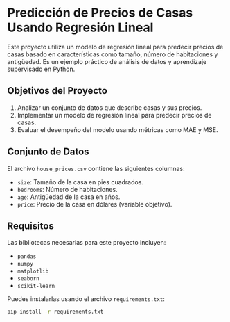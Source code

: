 # Predicción de Precios de Casas Usando Regresión Lineal

Este proyecto utiliza un modelo de regresión lineal para predecir precios de casas basado en características como tamaño, número de habitaciones y antigüedad. Es un ejemplo práctico de análisis de datos y aprendizaje supervisado en Python.

## Objetivos del Proyecto

1. Analizar un conjunto de datos que describe casas y sus precios.
2. Implementar un modelo de regresión lineal para predecir precios de casas.
3. Evaluar el desempeño del modelo usando métricas como MAE y MSE.

## Conjunto de Datos

El archivo `house_prices.csv` contiene las siguientes columnas:
- `size`: Tamaño de la casa en pies cuadrados.
- `bedrooms`: Número de habitaciones.
- `age`: Antigüedad de la casa en años.
- `price`: Precio de la casa en dólares (variable objetivo).

## Requisitos

Las bibliotecas necesarias para este proyecto incluyen:
- `pandas`
- `numpy`
- `matplotlib`
- `seaborn`
- `scikit-learn`

Puedes instalarlas usando el archivo `requirements.txt`:
```bash
pip install -r requirements.txt